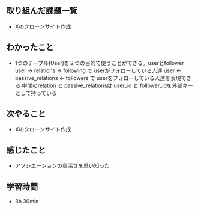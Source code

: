 ## 取り組んだ課題一覧
- Xのクローンサイト作成
## わかったこと
- 1つのテーブル(User)を２つの目的で使うことができる。userとfollower
  user → relations → following で userがフォローしている人達
  user ← passive_relations ← followers で userをフォローしている人達を表現できる
  中間のrelation と passive_relationsは user_id と follower_idを外部キーとして持っている
## 次やること
- Xのクローンサイト作成
## 感じたこと
- アソシエーションの奥深さを思い知った
## 学習時間
- 3h 30min